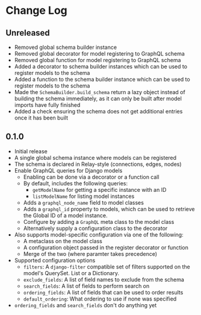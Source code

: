 # Change Log

## Unreleased

- Removed global schema builder instance
- Removed global decorator for model registering to GraphQL schema
- Removed global function for model registering to GraphQL schema
- Added a decorator to schema builder instances which can be used to register
  models to the schema
- Added a function to the schema builder instance which can be used to register
  models to the schema
- Made the `SchemaBuilder.build_schema` return a lazy object instead of building
  the schema immediately, as it can only be built after model imports have
  fully finished
- Added a check ensuring the schema does not get additional entries once it has
  been built

## 0.1.0

- Initial release
- A single global schema instance where models can be registered
- The schema is declared in Relay-style (connections, edges, nodes)
- Enable GraphQL queries for Django models
  - Enabling can be done via a decorator or a function call
  - By default, includes the following queries:
    - `getModelName` for getting a specific instance with an ID
    - `listModelName` for listing model instances
  - Adds a `graphql_node_name` field to model classes
  - Adds a `graphql_id` property to models, which can be used to retrieve the
  Global ID of a model instance.
  - Configure by adding a `GraphQL` meta class to the model class
  - Alternatively supply a configuration class to the decorator
- Also supports model-specific configuration via one of the following:
  - A metaclass on the model class
  - A configuration object passed in the register decorator or function
  - Merge of the two (where paramter takes precedence)
- Supported configuration options
  - `filters`: A `django-filter` compatible set of filters supported on the
    model's QuerySet. List or a Dictionary.
  - `exclude_fields`: A list of field names to exclude from the schema
  - `search_fields`: A list of fields to perform search on
  - `ordering_fields`: A list of fields that can be used to order results
  - `default_ordering`: What ordering to use if none was specified
- `ordering_fields` and `search_fields` don't do anything yet
